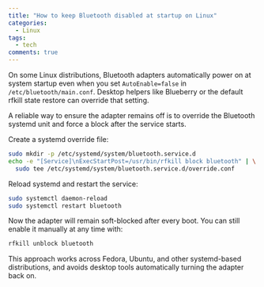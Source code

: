 ```yaml
---
title: "How to keep Bluetooth disabled at startup on Linux"
categories:
  - Linux
tags:
  - tech
comments: true
---
```


On some Linux distributions, Bluetooth adapters automatically power on at system startup even when you set
`AutoEnable=false` in `/etc/bluetooth/main.conf`. Desktop helpers like Blueberry or the default rfkill
state restore can override that setting.

A reliable way to ensure the adapter remains off is to override the Bluetooth systemd unit and force
a block after the service starts.

Create a systemd override file:

```bash
sudo mkdir -p /etc/systemd/system/bluetooth.service.d
echo -e "[Service]\nExecStartPost=/usr/bin/rfkill block bluetooth" | \
  sudo tee /etc/systemd/system/bluetooth.service.d/override.conf
```
Reload systemd and restart the service:

```bash
sudo systemctl daemon-reload
sudo systemctl restart bluetooth
```
Now the adapter will remain soft-blocked after every boot.
You can still enable it manually at any time with:

```bash
rfkill unblock bluetooth
```

This approach works across Fedora, Ubuntu, and other systemd-based distributions, and avoids desktop tools automatically turning the adapter back on.
